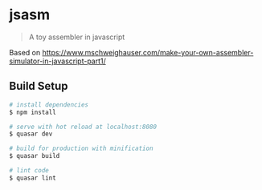 # jsasm

> A toy assembler in javascript

Based on https://www.mschweighauser.com/make-your-own-assembler-simulator-in-javascript-part1/

## Build Setup

``` bash
# install dependencies
$ npm install

# serve with hot reload at localhost:8080
$ quasar dev

# build for production with minification
$ quasar build

# lint code
$ quasar lint
```
